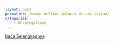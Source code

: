 ```yaml
---
layout: post
permalink: /mimpi-melihat-pelangi-di-air-terjun/
categories:
    - Uncategorized
---
```


[Baca Selengkapnya](/05)